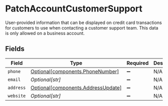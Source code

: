 # PatchAccountCustomerSupport

User-provided information that can be displayed on credit card transactions for customers to use when
contacting a customer support team. This data is only allowed on a business account.


## Fields

| Field                                                                          | Type                                                                           | Required                                                                       | Description                                                                    | Example                                                                        |
| ------------------------------------------------------------------------------ | ------------------------------------------------------------------------------ | ------------------------------------------------------------------------------ | ------------------------------------------------------------------------------ | ------------------------------------------------------------------------------ |
| `phone`                                                                        | [Optional[components.PhoneNumber]](../../models/components/phonenumber.md)     | :heavy_minus_sign:                                                             | N/A                                                                            |                                                                                |
| `email`                                                                        | *Optional[str]*                                                                | :heavy_minus_sign:                                                             | N/A                                                                            | jordan.lee@classbooker.dev                                                     |
| `address`                                                                      | [Optional[components.AddressUpdate]](../../models/components/addressupdate.md) | :heavy_minus_sign:                                                             | N/A                                                                            |                                                                                |
| `website`                                                                      | *Optional[str]*                                                                | :heavy_minus_sign:                                                             | N/A                                                                            |                                                                                |